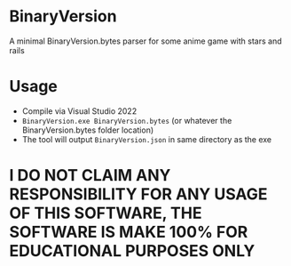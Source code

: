 # BinaryVersion
 A minimal BinaryVersion.bytes parser for some anime game with stars and rails

# Usage
- Compile via Visual Studio 2022
- `BinaryVersion.exe BinaryVersion.bytes` (or whatever the BinaryVersion.bytes folder location)
- The tool will output `BinaryVersion.json` in same directory as the exe

# I DO NOT CLAIM ANY RESPONSIBILITY FOR ANY USAGE OF THIS SOFTWARE, THE SOFTWARE IS MAKE 100% FOR EDUCATIONAL PURPOSES ONLY
